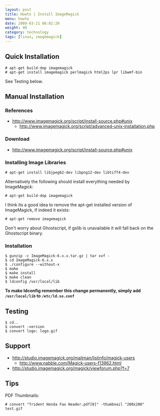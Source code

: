 ```yaml
---
layout: post
title: Howto | Install ImageMagick
menu: howto
date: 2009-03-21 06:02:20
weight: 40
category: technology
tags: [linux, imagemagick]
---
```


## Quick Installation

    # apt-get build-dep imagemagick
    # apt-get install imagemagick perlmagick html2ps lpr libwmf-bin

See Testing below.

## Manual Installation

### References

   * http://www.imagemagick.org/script/install-source.php#unix
      * http://www.imagemagick.org/script/advanced-unix-installation.php

### Download

   * http://www.imagemagick.org/script/install-source.php#unix

### Installing Image Libraries

    # apt-get install libjpeg62-dev libpng12-dev libtiff4-dev

Alternatively the following should install everything needed by ImageMagick:

    # apt-get build-dep imagemagick

I think its a good idea to remove the apt-get installed version of ImageMagick, if indeed it exists:

    # apt-get remove imagemagick

Don't worry about Ghostscript, if gslib is unavailable it will fall back on the Ghostscript binary.

### Installation

    $ gunzip -c ImageMagick-6.x.x.tar.gz | tar xvf -
    $ cd ImageMagick-6.x.x
    $ ./configure --without-x
    $ make
    $ make install
    $ make clean
    $ ldconfig /usr/local/lib

**To make ldconfig remember this change permanently, simply add `/usr/local/lib` to `/etc/ld.so.conf`**

## Testing

    $ cd..
    $ convert -version
    $ convert logo: logo.gif

## Support

   * http://studio.imagemagick.org/mailman/listinfo/magick-users
      * http://www.nabble.com/Magick-users-f13962.html
   * http://studio.imagemagick.org/magick/viewforum.php?f=7

## Tips

PDF Thumbnails:

    # convert "Trident Honda Fax Header.pdf[0]" -thumbnail "200x200" test.gif

